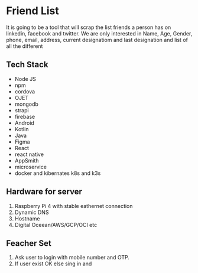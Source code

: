 # Friend List

It is going to be a tool that will scrap the list friends a person has on linkedin, facebook and twitter.
We are only interested in Name, Age, Gender, phone, email, address, current designatiom and last designation and list of all the different 

## Tech Stack
- Node JS
- npm
- cordova
- OJET
- mongodb
- strapi
- firebase
- Android
- Kotlin
- Java
- Figma
- React
- react native
- AppSmith
- microservice
- docker and kibernates k8s and k3s

## Hardware for server
1. Raspberry Pi 4 with stable eathernet connection
2. Dynamic DNS
3. Hostname
4. Digital Oceean/AWS/GCP/OCI etc


## Feacher Set
1. Ask user to login with mobile number and OTP.
2. If user exist OK else sing in and 

